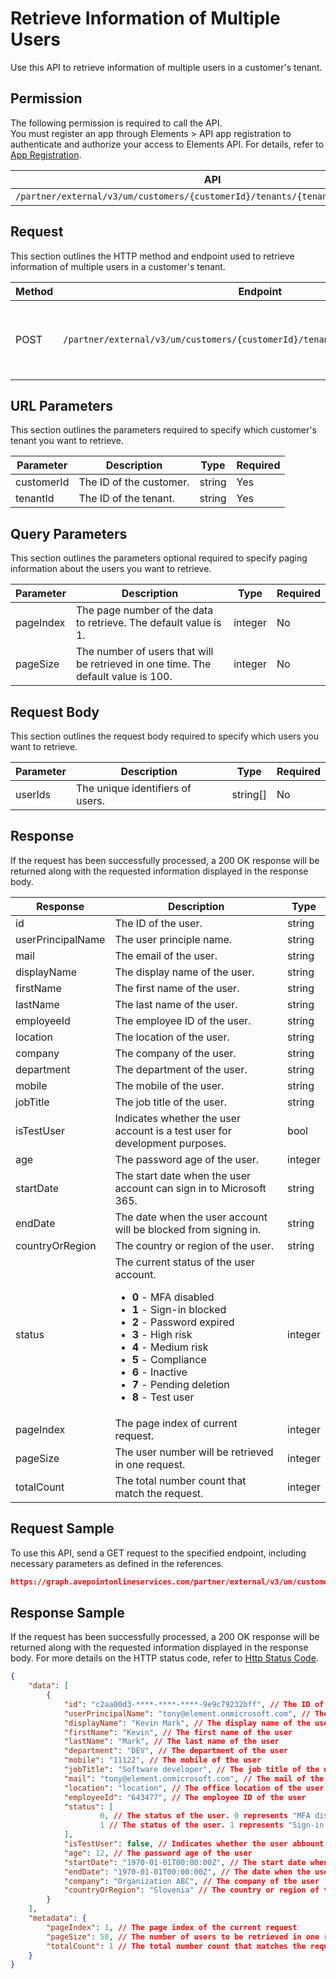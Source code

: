 # Retrieve Information of Multiple Users

Use this API to retrieve information of multiple users in a customer's tenant.  

## Permission  

The following permission is required to call the API.  
You must register an app through Elements > API app registration to authenticate and authorize your access to Elements API. For details, refer to [App Registration](../../register-app.md).

| API | Permission |
|-----------|-----------|
| `/partner/external/v3/um/customers/{customerId}/tenants/{tenantId}/users/batch` | elements.um.user.read.all |  

## Request

This section outlines the HTTP method and endpoint used to retrieve information of multiple users in a customer's tenant.

| Method | Endpoint | Description |
|-----------|-----------|-----------|
|POST|`/partner/external/v3/um/customers/{customerId}/tenants/{tenantId}/users/batch`|Retrieves information of multiple users in a customer's tenant.|

## URL Parameters

This section outlines the parameters required to specify which customer's tenant you want to retrieve.

| Parameter | Description | Type | Required |
| --- | --- | --- | --- |
| customerId | The ID of the customer. | string | Yes |
| tenantId | The ID of the tenant. | string | Yes |

## Query Parameters

This section outlines the parameters optional required to specify paging information about the users you want to retrieve.

| Parameter | Description | Type | Required |
| --- | --- | --- | --- |
| pageIndex | The page number of the data to retrieve. The default value is 1. | integer | No |
| pageSize | The number of users that will be retrieved in one time. The default value is 100. | integer | No |

## Request Body

This section outlines the request body required to specify which users you want to retrieve.

| Parameter | Description | Type | Required |
| --- | --- | --- | --- |
| userIds | The unique identifiers of users. | string[] | No |

## Response

If the request has been successfully processed, a 200 OK response will be returned along with the requested information displayed in the response body.

| Response | Description | Type |
| --- | --- | --- |
| id | The ID of the user. | string |
| userPrincipalName | The user principle name. | string |
| mail | The email of the user. | string |
| displayName | The display name of the user. | string |
| firstName | The first name of the user. | string |
| lastName | The last name of the user. | string |
| employeeId | The employee ID of the user. | string |
| location | The location of the user. | string |
| company | The company of the user. | string |
| department | The department of the user. | string |
| mobile | The mobile of the user. | string |
| jobTitle | The job title of the user. | string |
| isTestUser | Indicates whether the user account is a test user for development purposes. | bool |
| age | The password age of the user. | integer |
| startDate | The start date when the user account can sign in to Microsoft 365.| string |
| endDate | The date when the user account will be blocked from signing in.| string |
| countryOrRegion | The country or region of the user. | string |
| status | The current status of the user account. <ul><li>**0** - MFA disabled</li><li>**1** - Sign-in blocked</li><li>**2** - Password expired</li><li>**3** - High risk</li><li>**4** - Medium risk</li><li>**5** - Compliance</li><li>**6** - Inactive</li><li>**7** - Pending deletion</li><li>**8** - Test user</li></ul> | integer |
| pageIndex | The page index of current request. | integer |
| pageSize | The user number will be retrieved in one request. | integer |
| totalCount | The total number count that match the request. | integer |

## Request Sample

To use this API, send a GET request to the specified endpoint, including necessary parameters as defined in the references.

```json
https://graph.avepointonlineservices.com/partner/external/v3/um/customers/966f35cc-****-****-****-25cdbcf82a07/tenants/0c7715b3-****-****-****-f3634dcfacec/users/batch
```

## Response Sample

If the request has been successfully processed, a 200 OK response will be returned along with the requested information displayed in the response body. For more details on the HTTP status code, refer to [Http Status Code](../../Use-AvePoint-Graph-API.md#http-status-code).

```json 
{
    "data": [
        {
            "id": "c2aa00d3-****-****-****-9e9c79232bff", // The ID of the user
            "userPrincipalName": "tony@element.onmicrosoft.com", // The user principle name
            "displayName": "Kevin Mark", // The display name of the user
            "firstName": "Kevin", // The first name of the user
            "lastName": "Mark", // The last name of the user
            "department": "DEV", // The department of the user
            "mobile": "11122", // The mobile of the user
            "jobTitle": "Software developer", // The job title of the user
            "mail": "tony@element.onmicrosoft.com", // The mail of the user
            "location": "location", // The office location of the user
            "employeeId": "643477", // The employee ID of the user
            "status": [
                    0, // The status of the user. 0 represents "MFA disabled"
                    1 // The status of the user. 1 represents "Sign-in blocked"
            ], 
            "isTestUser": false, // Indicates whether the user abbount is a test user for development purposes
            "age": 12, // The password age of the user
            "startDate": "1970-01-01T00:00:00Z", // The start date when the user account can sign in to Microsoft 365
            "endDate": "1970-01-01T00:00:00Z", // The date when the user account will be blocked from signing in
            "company": "Organization ABC", // The company of the user
            "countryOrRegion": "Slovenia" // The country or region of the user
        }
    ],
    "metadata": {
        "pageIndex": 1, // The page index of the current request
        "pageSize": 50, // The number of users to be retrieved in one request
        "totalCount": 1 // The total number count that matches the request
    }
}
